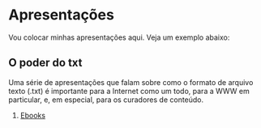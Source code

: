 # Apresentações

Vou colocar minhas apresentações aqui. Veja um exemplo abaixo:

## O poder do txt

Uma série de apresentações que falam sobre como o formato de arquivo texto (.txt) é importante para a Internet como um todo, para a WWW em particular, e, em especial, para os curadores de conteúdo.

1. [Ebooks](http://arredores.github.com/master/presentations/txt_01_ebooks.html)

